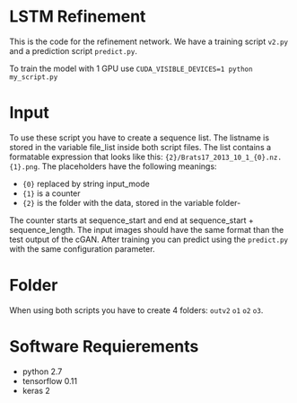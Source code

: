 # LSTM Refinement

This is the code for the refinement network. We have a training script `v2.py` and a prediction script `predict.py`.

To train the model with 1 GPU use `CUDA_VISIBLE_DEVICES=1 python my_script.py`

# Input

To use these script you have to create a sequence list. The listname is stored in the variable file_list inside both script files. The list contains a formatable expression that looks like this: `{2}/Brats17_2013_10_1_{0}.nz.{1}.png`. The placeholders have the following meanings:
-  `{0}` replaced by string input_mode
-  `{1}` is a counter
-  `{2}` is the folder with the data, stored in the variable folder-  

The counter starts at sequence_start and end at sequence_start + sequence_length. The input images should have the same format than the test output of the cGAN. After training you can predict using the `predict.py` with the same configuration parameter.

# Folder

When using both scripts you have to create 4 folders: `outv2` `o1` `o2` `o3`.

# Software Requierements

  - python 2.7
  - tensorflow 0.11
  - keras 2

